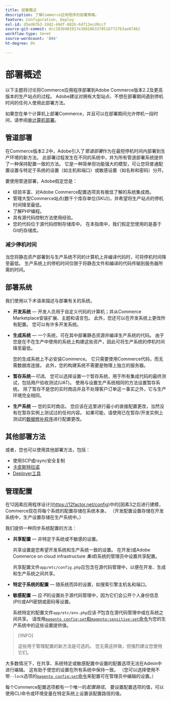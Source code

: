 ```yaml
---
title: 部署概述
description: 了解Commerce应用程序的部署策略。
feature: Configuration, Deploy
exl-id: d5ed6fb3-2dd2-49df-802b-6d712ecd9ccf
source-git-commit: dcc283b901917e3681863370516771763ae87462
workflow-type: tm+mt
source-wordcount: '804'
ht-degree: 0%

---
```


# 部署概述

以下主题将讨论将Commerce应用程序部署到Adobe Commerce版本2.2及更高版本的生产站点的过程。 Adobe建议对拥有大型站点、不想在部署期间遇到停机时间的任何人使用此部署方法。

如果您在单个计算机上部署Commerce，并且可以在部署期间允许停机一段时间，请参阅[单计算机部署](../deployment/single-machine.md)。

## 管道部署

在Commerce版本2.2中，Adobe引入了&#x200B;_管道部署_&#x200B;作为在最短停机时间内部署到生产环境的新方法。 此部署过程发生在不同的系统中，并为所有管道部署系统提供了一种保持配置一致的方法。 它是一种简单但功能强大的模型，可让您将普通配置设置与特定于系统的设置（如主机和端口）或敏感设置（如名称和密码）分开。

要使用管道部署，Adobe假定您是：

- 经验丰富、对Adobe Commerce配置选项具有极佳了解的系统集成商。
- 管理大型Commerce站点(数千个库存单位(SKU))，并希望将生产站点的停机时间降至最低。
- 了解PHP编程。
- 具有源代码控制方法使用经验。
- 您的代码位于源代码控制存储库中。 在本指南中，我们假定您使用的是基于Git的存储库。

### 减少停机时间

当您将静态资产部署到与生产系统不同的计算机上并编译代码时，可将停机时间降至最低。 生产系统上的停机时间仅限于将静态文件和编译的代码传输到服务器所需的时间。

## 部署系统

我们使用以下术语来描述与部署有关的系统。

- **开发系统** — 开发人员用于自定义代码的计算机；并从Commerce Marketplace安装扩展、主题和语言包。 此外，您还可以在开发系统上更改所有配置。 您可以有许多开发系统。

- **生成系统** — 一个系统，可在其中部署静态资源并编译生产系统的代码。 由于您是在不在生产中使用的系统上构建这些资产，因此可将生产系统的停机时间降至最低。

  您的生成系统上不必安装Commerce。 它只需要使用Commerce代码，而无需数据库连接。 此外，您的构建系统不需要是物理上独立的服务器。

- **暂存系统**—_可选_。 您可以选择设置一个暂存系统，用于所有集成代码的最终测试，包括用户验收测试(UAT)。 使用与设置生产系统相同的方法设置暂存系统。 除了暂存不是您的实时商店并且不处理客户订单这一事实之外，它与生产环境完全相同。

- **生产系统** — 您的实时商店。 您应该在这里进行最小的直接配置更改，当然没有在暂存实例上测试过的任何内容。 如果可能，请使用已在暂存/开发实例上测试的[数据修补程序](https://developer.adobe.com/commerce/php/development/components/declarative-schema/patches/)进行配置更改。

## 其他部署方法

或者，您也可以使用其他部署方法，包括：

- 使用SCP或rsync安全复制
- [卡皮斯特拉诺](https://capistranorb.com/documentation/overview/what-is-capistrano)
- [Deployer工具](https://deployer.org/)

## 管理配置

在12因素应用程序设计](https://12factor.net/config)中的[因素3之后进行建模，Commerce现在将每个系统的配置存储在系统本身。 （开发配置设置存储在开发系统中，生产设置存储在生产系统中。）

我们提供一种同步系统配置的方法：

- **共享配置** — 非特定于系统或不敏感的设置。

  共享设置是您希望开发系统和生产系统一致的设置。 在开发(或Adobe Commerce on cloud infrastructure _集成_)系统的管理员中设置共享配置。

  共享配置文件`app/etc/config.php`应包含在源代码管理中，以便在开发、生成和生产系统之间共享。

- **特定于系统的配置** — 随系统而异的设置，如搜索引擎主机名和端口。

- **敏感配置** — 应&#x200B;_不_&#x200B;的设置处于源代码管理中，因为它们会公开个人身份信息(PII)或API密钥或密码等设置。

  系统特定的配置文件`app/etc/env.php`应该&#x200B;_不_&#x200B;包含在源代码管理中或在系统之间共享。 请改用[`magento config:set`和`magento:sensitive:set`命令](../cli/set-configuration-values.md)为您的生产系统中的这些设置提供值。

>[!INFO]
>
>这些用于管理配置的新方法是可选的。 您无需这样做，但强烈建议您使用它们。

大多数情况下，在共享、系统特定或敏感配置中设置的配置选项无法在Admin中进行编辑。 这有助于使您的设置在所有系统中保持一致。 （您可以选择使用不带`--lock`选项的[`magento config:set`命令](../cli/set-configuration-values.md)来配置可在管理员中编辑的设置。）

每个Commerce配置选项都有一个唯一的&#x200B;_配置路径_。 要设置配置选项的值，可以使用CLI命令或环境变量在特定系统上设置该配置路径的值。
